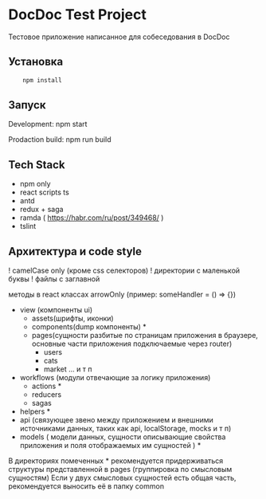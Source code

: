 # DocDoc Test Project
Тестовое приложение написанное для собеседования в DocDoc

## Установка
```javascript
    npm install
```

## Запуск
Development:
npm start

Prodaction build:
npm run build

## Tech Stack

- npm only
- react scripts ts
- antd
- redux + saga
- ramda ( https://habr.com/ru/post/349468/ )
- tslint

## Архитектура и code style

! camelCase only (кроме css селекторов)
! директории с маленькой буквы
! файлы с заглавной

методы в react классах arrowOnly (пример: someHandler = () => {})

- view (компоненты ui)
  - assets(шрифты, иконки) 
  - components(dump компоненты) *
  - pages(сущности разбитые по страницам приложения в браузере, основные части приложения подключаемые через router)
    - users
    - cats
    - market
    ... и т п 
- workflows (модули отвечающие за логику приложения)
  - actions *
  - reducers
  - sagas 
- helpers *
- api (связующее звено между приложением и внешними источниками данных, таких как api, localStorage, mocks и т п) 
- models ( модели данных, сущности описывающие свойства приложения и поля отображаемых им сущностей ) *

В директориях помеченных * рекомендуется придерживаться структуры представленной в pages (группировка по смысловым сущностям)
Если у двух смысловых сущностей есть общая часть, рекомендуется выносить её в папку common




